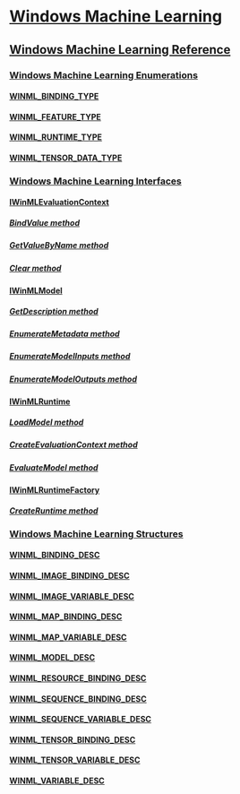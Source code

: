 # [Windows Machine Learning](machine-learning-portal.md)
## [Windows Machine Learning Reference](machine-learning-reference.md)
### [Windows Machine Learning Enumerations](machine-learning-enumerations.md)
#### [WINML_BINDING_TYPE](winml-binding-type.md)
#### [WINML_FEATURE_TYPE](winml-feature-type.md)
#### [WINML_RUNTIME_TYPE](winml-runtime-type.md)
#### [WINML_TENSOR_DATA_TYPE](winml-tensor-data-type.md)
### [Windows Machine Learning Interfaces](machine-learning-interfaces.md)
#### [IWinMLEvaluationContext](iwinmlevaluationcontext.md)
##### [BindValue method](iwinmlevaluationcontext-bindvalue-.md)
##### [GetValueByName method](iwinmlevaluationcontext-getvaluebyname.md)
##### [Clear method](iwinmlevaluationcontext-clear.md)
#### [IWinMLModel](iwinmlmodel.md)
##### [GetDescription method](iwinmlmodel-getdescription.md)
##### [EnumerateMetadata method](iwinmlmodel-enumeratemetadata.md)
##### [EnumerateModelInputs method](iwinmlmodel-enumeratemodelinputs.md)
##### [EnumerateModelOutputs method](iwinmlmodel-enumeratemodeloutputs.md)
#### [IWinMLRuntime](iwinmlruntime.md)
##### [LoadModel method](iwinmlruntime-loadmodel.md)
##### [CreateEvaluationContext method](iwinmlruntime-createevaluationcontext.md)
##### [EvaluateModel method](iwinmlruntime-evaluatemodel.md)
#### [IWinMLRuntimeFactory](iwinmlruntimefactory.md)
##### [CreateRuntime method](iwinmlruntimefactory-createruntime.md)
### [Windows Machine Learning Structures](machine-learning-structures.md)
#### [WINML_BINDING_DESC](winml-binding-desc.md)
#### [WINML_IMAGE_BINDING_DESC](winml-image-binding-desc.md)
#### [WINML_IMAGE_VARIABLE_DESC](winml-image-variable-desc.md)
#### [WINML_MAP_BINDING_DESC](winml-map-binding-desc.md)
#### [WINML_MAP_VARIABLE_DESC](winml-map-variable-desc.md)
#### [WINML_MODEL_DESC](winml-model-desc.md)
#### [WINML_RESOURCE_BINDING_DESC](winml-resource-binding-desc.md)
#### [WINML_SEQUENCE_BINDING_DESC](winml-sequence-binding-desc.md)
#### [WINML_SEQUENCE_VARIABLE_DESC](winml-sequence-variable-desc.md)
#### [WINML_TENSOR_BINDING_DESC](winml-tensor-binding-desc.md)
#### [WINML_TENSOR_VARIABLE_DESC](winml-tensor-variable-desc.md)
#### [WINML_VARIABLE_DESC](winml-variable-desc.md)

